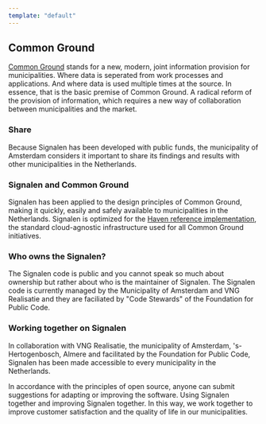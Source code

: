 ```yaml
---
template: "default"
---
```


## Common Ground

[Common Ground](https://www.commonground.nl) stands for a new, modern, joint information provision for municipalities. Where data is seperated from work processes and applications. And where data is used multiple times at the source. In essence, that is the basic premise of Common Ground. A radical reform of the provision of information, which requires a new way of collaboration between municipalities and the market.

### Share

Because Signalen has been developed with public funds, the municipality of Amsterdam considers it important to share its findings and results with other municipalities in the Netherlands.

### Signalen and Common Ground

Signalen has been applied to the design principles of Common Ground, making it quickly, easily and safely available to municipalities in the Netherlands. Signalen is optimized for the [Haven reference implementation](https://haven.commonground.nl), the standard cloud-agnostic infrastructure used for all Common Ground initiatives.

### Who owns the Signalen?

The Signalen code is public and you cannot speak so much about ownership but rather about who is the maintainer of Signalen. The Signalen code is currently managed by the Municipality of Amsterdam and VNG Realisatie and they are faciliated by "Code Stewards" of the Foundation for Public Code.

### Working together on Signalen

In collaboration with VNG Realisatie, the municipality of Amsterdam, 's-Hertogenbosch, Almere and facilitated by the Foundation for Public Code, Signalen has been made accessible to every municipality in the Netherlands.

In accordance with the principles of open source, anyone can submit suggestions for adapting or improving the software. Using Signalen together and improving Signalen together. In this way, we work together to improve customer satisfaction and the quality of life in our municipalities.
